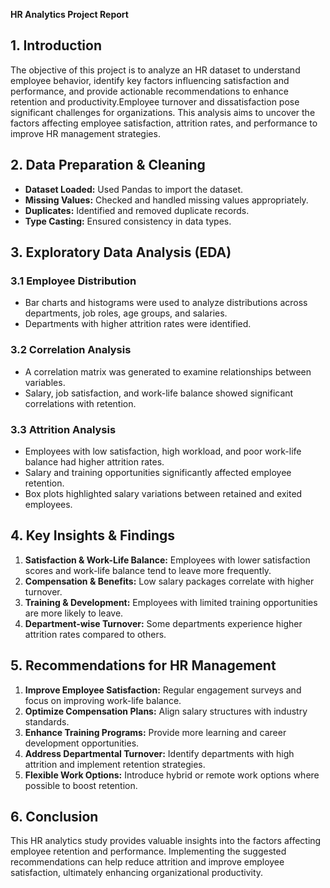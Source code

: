 **HR Analytics Project Report**

## **1. Introduction**
The objective of this project is to analyze an HR dataset to understand employee behavior, identify key factors influencing satisfaction and performance, and provide actionable recommendations to enhance retention and productivity.Employee turnover and dissatisfaction pose significant challenges for organizations. This analysis aims to uncover the factors affecting employee satisfaction, attrition rates, and performance to improve HR management strategies.

## **2. Data Preparation & Cleaning**
- **Dataset Loaded:** Used Pandas to import the dataset.
- **Missing Values:** Checked and handled missing values appropriately.
- **Duplicates:** Identified and removed duplicate records.
- **Type Casting:** Ensured consistency in data types.

## **3. Exploratory Data Analysis (EDA)**
### **3.1 Employee Distribution**
- Bar charts and histograms were used to analyze distributions across departments, job roles, age groups, and salaries.
- Departments with higher attrition rates were identified.

### **3.2 Correlation Analysis**
- A correlation matrix was generated to examine relationships between variables.
- Salary, job satisfaction, and work-life balance showed significant correlations with retention.

### **3.3 Attrition Analysis**
- Employees with low satisfaction, high workload, and poor work-life balance had higher attrition rates.
- Salary and training opportunities significantly affected employee retention.
- Box plots highlighted salary variations between retained and exited employees.

## **4. Key Insights & Findings**
1. **Satisfaction & Work-Life Balance:** Employees with lower satisfaction scores and work-life balance tend to leave more frequently.
2. **Compensation & Benefits:** Low salary packages correlate with higher turnover.
3. **Training & Development:** Employees with limited training opportunities are more likely to leave.
4. **Department-wise Turnover:** Some departments experience higher attrition rates compared to others.

## **5. Recommendations for HR Management**
1. **Improve Employee Satisfaction:** Regular engagement surveys and focus on improving work-life balance.
2. **Optimize Compensation Plans:** Align salary structures with industry standards.
3. **Enhance Training Programs:** Provide more learning and career development opportunities.
4. **Address Departmental Turnover:** Identify departments with high attrition and implement retention strategies.
5. **Flexible Work Options:** Introduce hybrid or remote work options where possible to boost retention.

## **6. Conclusion**
This HR analytics study provides valuable insights into the factors affecting employee retention and performance. Implementing the suggested recommendations can help reduce attrition and improve employee satisfaction, ultimately enhancing organizational productivity.

